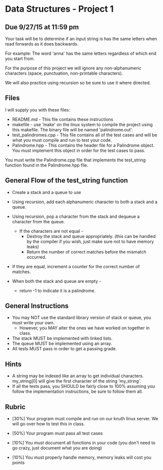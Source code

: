 # Data Structures - Project 1
## Due 9/27/15 at 11:59 pm

Your task will be to determine if an input string is has the same letters when read forwards as it does backwards.

For example: The word 'anna' has the same letters regardless of which end you start from.

For the purpose of this project we will ignore any non-alphanumeric characters (space, punctuation, non-printable characters).

We will also practice using recursion so be sure to use it where directed.

## Files

I will supply you with these files:

 * README.md - This file contains these instructions
 * makefile - use 'make' on the linux system to compile the project using this makefile.  The binary file will be named 'palindrome.out'.
 * test_palindromes.cpp - This file contains all of the test cases and will be what you must compile and run to test your code.
 * Palindrome.hpp - This contains the header file for a Palindrome object. You must implement this object in order for the test cases to pass.

You must write the Palindrome.cpp file that implements the test_string function found in the Palindrome.hpp file.

## General Flow of the test_string function

 * Create a stack and a queue to use 
 * Using recursion, add each alphanumeric character to both a stack and a queue.
 * Using recursion, pop a character from the stack and dequeue a character from the queue.
   * If the characters are not equal -
     * Destroy the stack and queue appropriately. 
       (this can be handled by the compiler if you wish, just make sure not to have memory leaks)
     * Return the number of correct matches before the mismatch occurred. 
  * If they are equal, increment a counter for the correct number of matches.

 * When both the stack and queue are empty -
   * return -1 to indicate it is a palindrome.

## General Instructions

 * You may NOT use the standard library version of stack or queue, you must write your own.
   * However, you MAY alter the ones we have worked on together in class.
 * The stack MUST be implemented with linked lists.
 * The queue MUST be implemented using an array.
 * All tests MUST pass in order to get a passing grade.
 
## Hints

 * A string may be indexed like an array to get individual characters. my_string[0] will give the first character of the string 'my_string'.
 * If all the tests pass, you SHOULD be fairly close to 100% assuming you follow the implementation instructions, be sure to follow them all.

## Rubric

 * [30%] Your program must compile and run on our knuth linux server. We will go over how to test this in class. 

 * [50%] Your program must pass all test cases

 * [10%] You must document all functions in your code (you don't need to go crazy, just document what you are doing)

 * [10%] You must properly handle memory, memory leaks will cost you points
